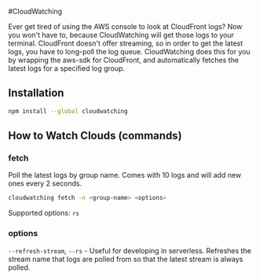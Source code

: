 #CloudWatching

Ever get tired of using the AWS console to look at CloudFront logs? Now you won't have to, because CloudWatching will get those logs to your terminal. CloudFront doesn't offer streaming, so in order to get the latest logs, you have to long-poll the log queue. CloudWatching does this for you by wrapping the aws-sdk for CloudFront, and automatically fetches the latest logs for a specified log group.

## Installation

```bash
npm install --global cloudwatching
```

## How to Watch Clouds (commands)

### fetch

Poll the latest logs by group name. Comes with 10 logs and will add new ones every 2 seconds.

```bash
cloudwatching fetch -n <group-name> <options>
```

Supported options: `rs`

### options

`--refresh-stream`, `--rs` - Useful for developing in serverless. Refreshes the stream name that logs are polled from so that the latest stream is always polled.